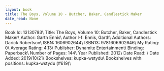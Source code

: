 ```yaml
---
layout: book
title: The Boys, Volume 10 - Butcher, Baker, Candlestick Maker
date_read: None
---
```


Book Id: 13130783\ 
Title: The Boys, Volume 10: Butcher, Baker, Candlestick Maker\ 
Author: Garth Ennis\ 
Author l-f: Ennis, Garth\ 
Additional Authors: Darick Robertson\ 
ISBN: 1606902644\ 
ISBN13: 9781606902646\ 
My Rating: 0\ 
Average Rating: 4.13\ 
Publisher: Dynamite Entertainment\ 
Binding: Paperback\ 
Number of Pages: 144\ 
Year Published: 2012\ 
Date Read: \ 
Date Added: 2019/10/21\ 
Bookshelves: kupka-wstydu\ 
Bookshelves with positions: kupka-wstydu (#619)\ 

